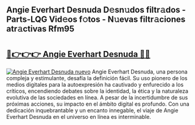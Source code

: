## Angie Everhart Desnuda D𝚎sn𝚞dos filtr𝚊dos - Parts-LQG Vid𝚎os f𝚘tos - N𝚞evas filtr𝚊ciones atr𝚊ctivas Rfm95

# <h2><a href="http://mbe62wa.tromn.icu/?c=Angie+Everhart+Desnuda">🔗👉👉👉 Angie Everhart Desnuda 🔗🔗</a></h2>

[![Angie Everhart Desnuda nuevo](https://i.imgur.com/pEAQMta.gif)](http://mbe62wa.tromn.icu/?c=Angie+Everhart+Desnuda)
Angie Everhart Desnuda, una persona compleja y estimulante, desafía la definición fácil. Su uso pionero de los medios digitales para la autoexpresión ha cautivado y enfurecido a los críticos, encendiendo debates sobre la identidad, la ética y la naturaleza evolutiva de las sociedades en línea. A pesar de la incertidumbre de sus próximas acciones, su impacto en el ámbito digital es profundo. Con una dedicación inquebrantable y un encanto innegable, el viaje de Angie Everhart Desnuda en el universo en línea es interminable.
